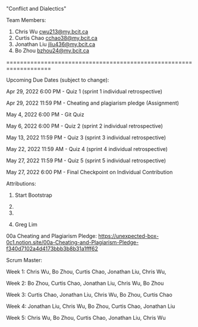 "Conflict and Dialectics" 

Team Members:
1. Chris Wu         cwu213@my.bcit.ca
2. Curtis Chao      cchao38@my.bcit.ca
3. Jonathan Liu     jliu436@my.bcit.ca
4. Bo Zhou          bzhou24@my.bcit.ca

===================================================================

Upcoming Due Dates (subject to change):

Apr 29, 2022 6:00 PM - Quiz 1 (sprint 1 individual retrospective)

Apr 29, 2022 11:59 PM - Cheating and plagiarism pledge (Assignment)

May 4, 2022 6:00 PM - Git Quiz

May 6, 2022 6:00 PM - Quiz 2 (sprint 2 individual retrospective)

May 13, 2022 11:59 PM - Quiz 3 (sprint 3 individual retrospective)

May 22, 2022 11:59 AM - Quiz 4 (sprint 4 individual retrospective)

May 27, 2022 11:59 PM - Quiz 5 (sprint 5 individual retrospective)

May 27, 2022 6:00 PM - Final Checkpoint on Individual Contribution



Attributions:

1. Start Bootstrap

2.  

3.

4. Greg Lim


00a Cheating and Plagiarism Pledge: https://unexpected-box-0c1.notion.site/00a-Cheating-and-Plagiarism-Pledge-f340d7102a4d4173bbb3b8b31a1fff62


Scrum Master:

Week 1: Chris Wu, Bo Zhou, Curtis Chao, Jonathan Liu, Chris Wu,

Week 2: Bo Zhou, Curtis Chao, Jonathan Liu, Chris Wu, Bo Zhou

Week 3: Curtis Chao, Jonathan Liu, Chris Wu, Bo Zhou, Curtis Chao

Week 4: Jonathan Liu, Chris Wu, Bo Zhou, Curtis Chao, Jonathan Liu

Week 5: Chris Wu, Bo Zhou, Curtis Chao, Jonathan Liu, Chris Wu



